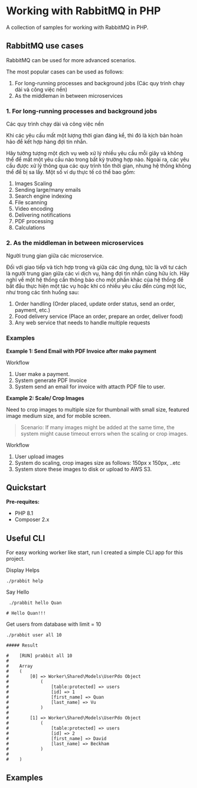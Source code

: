 # Working with RabbitMQ in PHP

A collection of samples for working with RabbitMQ in PHP.

## RabbitMQ use cases

RabbitMQ can be used for more advanced scenarios.

The most popular cases can be used as follows:

1. For long-running processes and background jobs (Các quy trình chạy dài và công việc nền)
2. As the middleman in between microservices

### 1. For long-running processes and background jobs

Các quy trình chạy dài và công việc nền

Khi các yêu cầu mất một lượng thời gian đáng kể, thì đó là kịch bản hoàn hảo để kết hợp hàng đợi tin nhắn.

Hãy tưởng tượng một dịch vụ web xử lý nhiều yêu cầu mỗi giây và không thể để mất một yêu cầu nào trong bất kỳ trường hợp nào. 
Ngoài ra, các yêu cầu được xử lý thông qua các quy trình tốn thời gian, nhưng hệ thống không thể để bị sa lầy. Một số ví dụ thực tế có thể bao gồm:

1. Images Scaling 
2. Sending large/many emails 
3. Search engine indexing 
4. File scanning 
5. Video encoding 
6. Delivering notifications 
7. PDF processing 
8. Calculations

### 2. As the middleman in between microservices

Người trung gian giữa các microservice.

Đối với giao tiếp và tích hợp trong và giữa các ứng dụng, tức là với tư cách là người trung gian giữa các vi dịch vụ, hàng đợi tin nhắn cũng hữu ích. Hãy nghĩ về một hệ thống cần thông báo cho một phần khác của hệ thống để bắt đầu thực hiện một tác vụ hoặc khi có nhiều yêu cầu đến cùng một lúc, như trong các tình huống sau:

1. Order handling (Order placed, update order status, send an order, payment, etc.)
2. Food delivery service (Place an order, prepare an order, deliver food)
3. Any web service that needs to handle multiple requests

### Examples

**Example 1: Send Email with PDF Invoice after make payment**

Workflow

1. User make a payment.
2. System generate PDF Invoice
3. System send an email for invoice with attacth PDF file to user.

**Example 2: Scale/ Crop Images**

Need to crop images to multiple size for thumbnail with small size, featured image medium size, and for mobile screen.

> Scenario: If many images might be added at the same time, the system might cause timeout errors when the scaling or crop images.

Workflow

1. User upload images
2. System do scaling, crop images size as follows: 150px x 150px, ..etc
3. System store these images to disk or upload to AWS S3.


## Quickstart

**Pre-requites:**

- PHP 8.1
- Composer 2.x

## Useful CLI

For easy working worker like start, run I created a simple CLI app for this project.

Display Helps

```shell
./prabbit help
```

Say Hello

```shell
 ./prabbit hello Quan
 
# Hello Quan!!!
```

Get users from database with limit = 10

```shell
./prabbit user all 10

##### Result

#    [RUN] prabbit all 10
#    
#    Array
#    (
#        [0] => Worker\Shared\Models\UserPdo Object
#            (
#                [table:protected] => users
#                [id] => 1
#                [first_name] => Quan
#                [last_name] => Vu
#            )
#    
#        [1] => Worker\Shared\Models\UserPdo Object
#            (
#                [table:protected] => users
#                [id] => 2
#                [first_name] => David
#                [last_name] => Beckham
#            )
#    
#    )

```

## Examples




